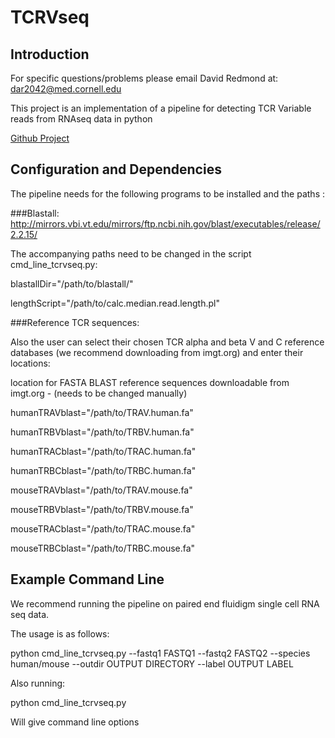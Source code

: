 # TCRVseq
## Introduction

For specific questions/problems please email David Redmond at: dar2042@med.cornell.edu

This project is an implementation of a pipeline for detecting TCR Variable reads from RNAseq data in python

[Github Project](https://github.com/ElementoLab/TCRVseq)

## Configuration and Dependencies
The pipeline needs for the following programs to be installed and the paths :


###Blastall:
http://mirrors.vbi.vt.edu/mirrors/ftp.ncbi.nih.gov/blast/executables/release/2.2.15/

The accompanying paths need to be changed in the script cmd_line_tcrvseq.py:

blastallDir="/path/to/blastall/"

lengthScript="/path/to/calc.median.read.length.pl"

###Reference TCR sequences:

Also the user can select their chosen TCR alpha and beta V and C reference databases (we recommend downloading from imgt.org) and enter their locations:

location for FASTA BLAST reference sequences downloadable from imgt.org - (needs to be changed manually)


humanTRAVblast="/path/to/TRAV.human.fa"

humanTRBVblast="/path/to/TRBV.human.fa"

humanTRACblast="/path/to/TRAC.human.fa"

humanTRBCblast="/path/to/TRBC.human.fa"

mouseTRAVblast="/path/to/TRAV.mouse.fa"

mouseTRBVblast="/path/to/TRBV.mouse.fa"

mouseTRACblast="/path/to/TRAC.mouse.fa"

mouseTRBCblast="/path/to/TRBC.mouse.fa"


## Example Command Line

We recommend running the pipeline on paired end fluidigm single cell RNA seq data.

The usage is as follows:

python cmd_line_tcrvseq.py --fastq1 FASTQ1 --fastq2 FASTQ2 --species human/mouse --outdir OUTPUT DIRECTORY --label OUTPUT LABEL

Also running:

python cmd_line_tcrvseq.py 

Will give command line options

